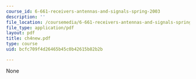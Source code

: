 ```yaml
---
course_id: 6-661-receivers-antennas-and-signals-spring-2003
description: ''
file_location: /coursemedia/6-661-receivers-antennas-and-signals-spring-2003/bcfc709f4d26465b45c0b42615b82b2b_ch4new.pdf
file_type: application/pdf
layout: pdf
title: ch4new.pdf
type: course
uid: bcfc709f4d26465b45c0b42615b82b2b

---
```

None